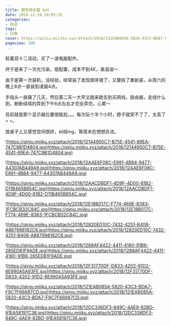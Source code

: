 ```yaml
---
title: 肥宅快乐屋 Get
date: 2018-12-19 19:05:35
categories:
- 杂谈
tags:
- 日常
cover: https://qiniu.miiiku.xyz/attach/2018/121EAB085A-5820-43C3-BDA7-F9C7F66687CD.jpg
pageview: 100
---
```


趁着双十二活动，买了一波电脑配件。

终于是来了一次光污染，低配置，成本不到4K，美滋滋～

由于是第一次装机，没经验，经常装了发现顺序错了，又要拆了重新装，从周六的晚上8点一直装到凌晨4点。

手指头一直痛了几天，然后第二天一大早又跑来跑去到买网线，路由器，走线什么到，断断续续的弄到下午6点左右才完全弄完，心累～

目前就是那个显示器位置很尴尬。。。每次玩个半个小时，脖子就受不了了，太高了= =。

放桌子上又感觉空间很挤，纠结ing，等周末在想想办法。

![https://qiniu.miiiku.xyz/attach/2018/12144950C7-B75E-4541-89EA-747C9B1D4804.jpg](https://qiniu.miiiku.xyz/attach/2018/12144950C7-B75E-4541-89EA-747C9B1D4804.jpg)

![https://qiniu.miiiku.xyz/attach/2018/12AAE6F08C-E991-4B84-9477-A4307AB449A9.jpg](https://qiniu.miiiku.xyz/attach/2018/12AAE6F08C-E991-4B84-9477-A4307AB449A9.jpg)

![https://qiniu.miiiku.xyz/attach/2018/12AACDBDF1-4D9F-4D00-81B2-D11B465B854C.jpg](https://qiniu.miiiku.xyz/attach/2018/12AACDBDF1-4D9F-4D00-81B2-D11B465B854C.jpg)

![https://qiniu.miiiku.xyz/attach/2018/12E18B017C-F774-469E-8383-1FCBCB32C84C.jpg](https://qiniu.miiiku.xyz/attach/2018/12E18B017C-F774-469E-8383-1FCBCB32C84C.jpg)

![https://qiniu.miiiku.xyz/attach/2018/12820ED10C-7432-4251-B408-A867998182C6.jpg](https://qiniu.miiiku.xyz/attach/2018/12820ED10C-7432-4251-B408-A867998182C6.jpg)

![https://qiniu.miiiku.xyz/attach/2018/1288AF4422-4411-4180-91B6-285ED81F9ADE.jpg](https://qiniu.miiiku.xyz/attach/2018/1288AF4422-4411-4180-91B6-285ED81F9ADE.jpg)

![https://qiniu.miiiku.xyz/attach/2018/12F31770DF-D833-4202-91D2-8E990A5A93FE.jpg](https://qiniu.miiiku.xyz/attach/2018/12F31770DF-D833-4202-91D2-8E990A5A93FE.jpg)

![https://qiniu.miiiku.xyz/attach/2018/121EAB085A-5820-43C3-BDA7-F9C7F66687CD.jpg](https://qiniu.miiiku.xyz/attach/2018/121EAB085A-5820-43C3-BDA7-F9C7F66687CD.jpg)

![https://qiniu.miiiku.xyz/attach/2018/12DC336DF3-849C-4AE9-82BD-91EA58197C36.jpg](https://qiniu.miiiku.xyz/attach/2018/12DC336DF3-849C-4AE9-82BD-91EA58197C36.jpg)



